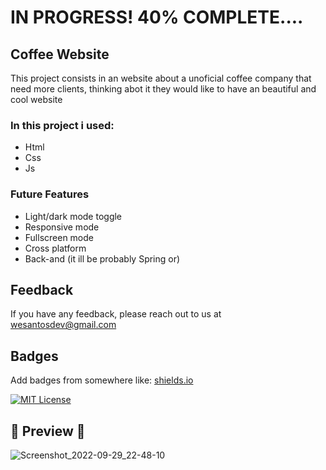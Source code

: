 # IN PROGRESS! 40% COMPLETE....

## Coffee Website

This project consists in an website about a unoficial coffee company that need more clients, thinking abot it they would like to have an beautiful and cool website


### In this project i used:

- Html
- Css
- Js

### Future Features

- Light/dark mode toggle
- Responsive mode
- Fullscreen mode
- Cross platform
- Back-and (it ill be probably Spring or)

## Feedback

If you have any feedback, please reach out to us at wesantosdev@gmail.com

## Badges

Add badges from somewhere like: [shields.io](https://shields.io/)

[![MIT License](https://img.shields.io/badge/License-MIT-green.svg)](https://choosealicense.com/licenses/mit/)

## 👀 Preview 👀
 
![Screenshot_2022-09-29_22-48-10](https://user-images.githubusercontent.com/82295321/193174058-4c945d29-0926-4d9d-b50f-1ae1be766936.png)

